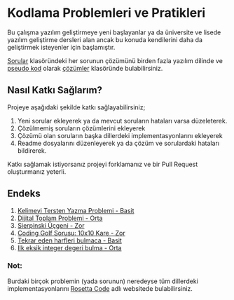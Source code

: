 Kodlama Problemleri ve Pratikleri
====
Bu çalışma yazılım geliştirmeye yeni başlayanlar ya da üniversite ve lisede yazılım geliştirme dersleri alan ancak bu konuda kendilerini daha da geliştirmek isteyenler için başlamıştır.

[Sorular](./sorular) klasöründeki her sorunun çözümünü  birden fazla yazılım dilinde ve [pseudo kod](https://eksisozluk.com/entry/2732439) olarak [çözümler](./cozumler) klasöründe bulabilirsiniz.

## Nasıl Katkı Sağlarım?
Projeye aşağıdaki şekilde katkı sağlayabilirsiniz;

1. Yeni sorular ekleyerek ya da mevcut soruların hataları varsa düzeleterek.
2. Çözülmemiş soruların çözümlerini ekleyerek
3. Çözümü olan soruların başka dillerdeki implementasyonlarını ekleyerek
4. Readme dosyalarını düzenleyerek ya da çözüm ve sorulardaki hataları bildirerek.

Katkı sağlamak istiyorsanız projeyi forklamanız ve bir Pull Request oluşturmanız yeterli.

## Endeks
1. [Kelimeyi Tersten Yazma Problemi - Basit](./sorular/kelimeyi-tersten-yazma-problemi.md)
2. [Dijital Toplam Problemi - Orta](./sorular/dijital-toplam-problemi.md)
3. [Sierpinski Üçgeni - Zor](./sorular/sierpinski-ucgeni.md)
4. [Coding Golf Sorusu: 10x10 Kare - Zor](./sorular/10x10-kare-golf-sorusu.md)
5. [Tekrar eden harfleri bulmaca - Basit](./sorular/tekrar-eden-harfleri-bulmaca.md)
6. [Ilk eksik integer degeri bulma - Orta](.sorular/ilk-eksik-integer-degeri-bulma.md)


### Not:
Burdaki birçok problemin (yada sorunun) neredeyse tüm dillerdeki implementasyonlarını [Rosetta Code](https://rosettacode.org/) adlı websitede bulabilirsiniz.
